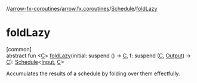//[arrow-fx-coroutines](../../../index.md)/[arrow.fx.coroutines](../index.md)/[Schedule](index.md)/[foldLazy](fold-lazy.md)

# foldLazy

[common]\
abstract fun &lt;[C](fold-lazy.md)&gt; [foldLazy](fold-lazy.md)(initial: suspend () -&gt; [C](fold-lazy.md), f: suspend ([C](fold-lazy.md), [Output](index.md)) -&gt; [C](fold-lazy.md)): [Schedule](index.md)&lt;[Input](index.md), [C](fold-lazy.md)&gt;

Accumulates the results of a schedule by folding over them effectfully.
